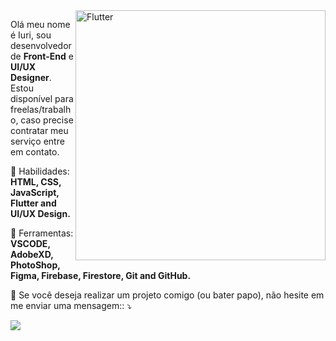 <img src="https://pbs.twimg.com/media/EvKtwDLU4AsyP1G?format=jpg&name=medium" min-width="400px" max-width="400px" width="400px" align="right" alt="Flutter">

<p align="left"> 
  Olá meu nome é Iuri, sou desenvolvedor de <strong>Front-End</strong> e <strong>UI/UX Designer</strong>. Estou disponível para freelas/trabalho, caso precise contratar meu serviço entre em contato.
</p>

<p align="left">
  🦄 Habilidades: <strong>HTML, CSS, JavaScript, Flutter and UI/UX Design.</strong>
</p>

<p align="left">
  💼 Ferramentas: <strong>VSCODE, AdobeXD, PhotoShop, Figma, Firebase, Firestore, Git and GitHub.</strong>
</p>

<p align="left">
  💌 Se você deseja realizar um projeto comigo (ou bater papo), não hesite em me enviar uma mensagem:: ⤵️
</p>

<p align="left">  
  <a href="https://www.linkedin.com/in/carloshenriquetarabal/" alt="Linkedin">
  <img src="https://img.shields.io/badge/-Linkedin-0e76a8?style=for-the-badge&logo=Linkedin&logoColor=white&link=https://www.linkedin.com/in/carloshenriquetarabal/" /></a>
</p>  
